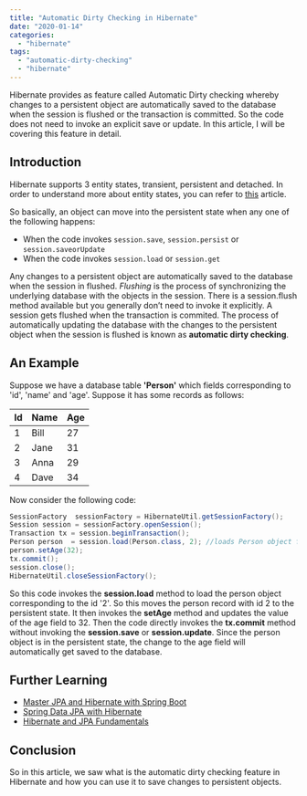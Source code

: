 ```yaml
---
title: "Automatic Dirty Checking in Hibernate"
date: "2020-01-14"
categories: 
  - "hibernate"
tags: 
  - "automatic-dirty-checking"
  - "hibernate"
---
```


Hibernate provides as feature called Automatic Dirty checking whereby changes to a persistent object are automatically saved to the database when the session is flushed or the transaction is committed. So the code does not need to invoke an explicit save or update. In this article, I will be covering this feature in detail.

## Introduction

Hibernate supports 3 entity states, transient, persistent and detached. In order to understand more about entity states, you can refer to [this](hibernate-persistence-life-cycle.md) article.

So basically, an object can move into the persistent state when any one of the following happens:

- When the code invokes `session.save`, `session.persist` or `session.saveorUpdate`
- When the code invokes `session.load` or `session.get`

Any changes to a persistent object are automatically saved to the database when the session in flushed. _Flushing_ is the process of synchronizing the underlying database with the objects in the session. There is a session.flush method available but you generally don’t need to invoke it explicitly. A session gets flushed when the transaction is commited. The process of automatically updating the database with the changes to the persistent object when the session is flushed is known as **automatic dirty checking**.

## An Example

Suppose we have a database table **'Person'** which fields corresponding to 'id', 'name' and 'age'. Suppose it has some records as follows:

| Id |Name  |Age |
|--|--|--|
|1  |Bill  |27|
|2|Jane|31
|3|Anna|29
|4|Dave|34

Now consider the following code:

```java
SessionFactory  sessionFactory = HibernateUtil.getSessionFactory();
Session session = sessionFactory.openSession();
Transaction tx = session.beginTransaction();
Person person  = session.load(Person.class, 2); //loads Person object for id 2
person.setAge(32);
tx.commit();
session.close();
HibernateUtil.closeSessionFactory();
```

So this code invokes the **session.load** method to load the person object corresponding to the id '2'. So this moves the person record with id 2 to the persistent state. It then invokes the **setAge** method and updates the value of the age field to 32. Then the code directly invokes the **tx.commit** method without invoking the **session.save** or **session.update**. Since the person object is in the persistent state, the change to the age field will automatically get saved to the database.

## Further Learning

- [Master JPA and Hibernate with Spring Boot](https://click.linksynergy.com/deeplink?id=MnzIZAZNE5Y&mid=39197&murl=https%3A%2F%2Fwww.udemy.com%2Fcourse%2Fhibernate-jpa-tutorial-for-beginners-in-100-steps%2F) 
- [Spring Data JPA with Hibernate](https://click.linksynergy.com/deeplink?id=MnzIZAZNE5Y&mid=39197&murl=https%3A%2F%2Fwww.udemy.com%2Fcourse%2Fspring-data-jpa-using-hibernate%2F) 
- [Hibernate and JPA Fundamentals](https://click.linksynergy.com/deeplink?id=MnzIZAZNE5Y&mid=39197&murl=https%3A%2F%2Fwww.udemy.com%2Fcourse%2Fhibernate-and-java-persistence-api-jpa-fundamentals%2F)

## Conclusion

So in this article, we saw what is the automatic dirty checking feature in Hibernate and how you can use it to save changes to persistent objects.
